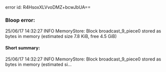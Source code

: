 error id: R4HsoxXLVvoDMZ+bcwJbUA==
### Bloop error:

25/06/17 14:32:27 INFO MemoryStore: Block broadcast_9_piece0 stored as bytes in memory (estimated size 7.8 KiB, free 4.5 GiB)
#### Short summary: 

25/06/17 14:32:27 INFO MemoryStore: Block broadcast_9_piece0 stored as bytes in memory (estimated si...